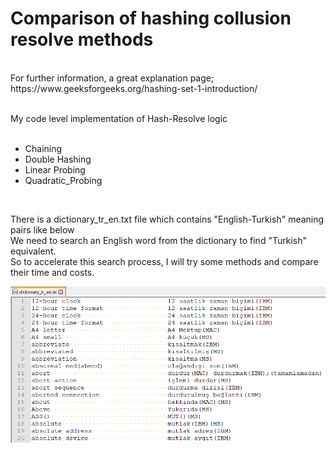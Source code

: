 # Comparison of hashing collusion resolve methods
<br>
For further information, a great explanation page;<br>
https://www.geeksforgeeks.org/hashing-set-1-introduction/
<br><br>

My code level implementation of Hash-Resolve logic<br><br>
- Chaining<br>
- Double Hashing<br>
- Linear Probing<br>
- Quadratic_Probing<br>
<br>

  There is a dictionary_tr_en.txt file which contains "English-Turkish" meaning pairs like below<br>
We need to search an English word from the dictionary to find "Turkish" equivalent.<br>
So to accelerate this search process, I will try some methods and compare their time and costs.<br>

![alt text](https://raw.githubusercontent.com/gungorahmet/hashing-collusion-methods-comparison/master/documents/readme_dictionary.png)
